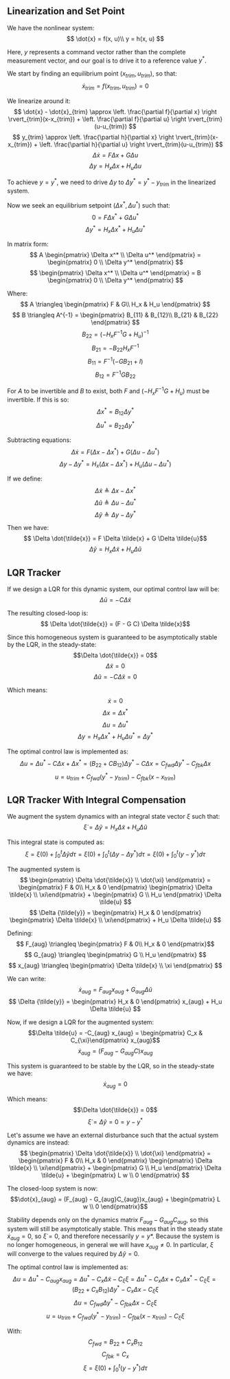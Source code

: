 ## Linearization and Set Point

We have the nonlinear system:
$$
\dot{x} = f(x, u)\\
y = h(x, u)
$$

Here, $y$ represents a command vector rather than the complete measurement vector, and our goal is to drive it to a reference value $y^*$.

We start by finding an equilibrium point $(x_{trim}, u_{trim})$, so that:
$$ \dot{x}_{trim} = f(x_{trim}, u_{trim}) = 0 $$

We linearize around it:
$$
\dot{x} - \dot{x}_{trim}  \approx \left. \frac{\partial f}{\partial x} \right \rvert_{trim}(x-x_{trim}) + \left. \frac{\partial f}{\partial u} \right \rvert_{trim}(u-u_{trim})
$$
$$
y_{trim}  \approx \left. \frac{\partial h}{\partial x} \right \rvert_{trim}(x-x_{trim}) + \left. \frac{\partial h}{\partial u} \right \rvert_{trim}(u-u_{trim})
$$
$$ \Delta \dot{x} = F \Delta x + G \Delta u $$
$$ \Delta y = H_x \Delta x + H_u \Delta u $$

To achieve $y = y^*$, we need to drive $\Delta y$ to $\Delta y^* = y^* - y_{trim}$ in the linearized system.

Now we seek an equilibrium setpoint $(\Delta x^*, \Delta u^*)$ such that:
$$ 0 = F \Delta x^* + G \Delta u^* $$
$$ \Delta y^* = H_x \Delta x^* + H_u \Delta u^* $$

In matrix form:
$$
A \begin{pmatrix} \Delta x^* \\ \Delta u^* \end{pmatrix} = \begin{pmatrix} 0 \\ \Delta y^* \end{pmatrix}
$$
$$
\begin{pmatrix} \Delta x^* \\ \Delta u^* \end{pmatrix} = B \begin{pmatrix} 0 \\ \Delta y^* \end{pmatrix}
$$

Where:
$$
A \triangleq \begin{pmatrix} F & G\\ H_x & H_u \end{pmatrix}
$$
$$
B \triangleq A^{-1} = \begin{pmatrix} B_{11} & B_{12}\\ B_{21} & B_{22} \end{pmatrix}
$$
$$ B_{22} = (-H_x F^{-1}G + H_u)^{-1}$$
$$ B_{21} = -B_{22} H_x F^{-1}$$
$$ B_{11} = F^{-1}(-GB_{21} + I)$$
$$ B_{12} = F^{-1}GB_{22}$$

For $A$ to be invertible and $B$ to exist, both $F$ and $(-H_x F^{-1}G + H_u)$ must be invertible. If this is so:
$$ \Delta x^* = B_{12} \Delta y^*$$
$$ \Delta u^* = B_{22} \Delta y^*$$

Subtracting equations:
$$ \Delta \dot{x} = F (\Delta x - \Delta x^*) + G (\Delta u - \Delta u^*)$$
$$ \Delta y - \Delta y^{*} = H_x (\Delta x - \Delta x^*) + H_u (\Delta u - \Delta u^*)$$

If we define:
$$\Delta \tilde{x} \triangleq \Delta x - \Delta x^*$$
$$\Delta \tilde{u} \triangleq \Delta u - \Delta u^*$$
$$\Delta \tilde{y} \triangleq \Delta y - \Delta y^*$$

Then we have:
$$ \Delta \dot{\tilde{x}} = F \Delta \tilde{x} + G \Delta \tilde{u}$$
$$ \Delta \tilde{y} = H_x \Delta \tilde{x} + H_u \Delta \tilde{u}$$

## LQR Tracker

If we design a LQR for this dynamic system, our optimal control law will be:
$$ \Delta \tilde{u} = - C \Delta \tilde{x} $$

The resulting closed-loop is:
$$ \Delta \dot{\tilde{x}} = (F - G C) \Delta \tilde{x}$$

Since this homogeneous system is guaranteed to be asymptotically stable by the LQR, in the steady-state:
$$\Delta \dot{\tilde{x}} = 0$$
$$\Delta \tilde{x} = 0$$
$$\Delta \tilde{u} = - C \Delta \tilde{x} = 0$$

Which means:
$$\dot{x} = 0$$
$$\Delta x = \Delta x^*$$
$$\Delta u = \Delta u^*$$
$$\Delta y = H_x \Delta x^* + H_u \Delta u^* = \Delta y^*$$

The optimal control law is implemented as:
$$\Delta u = \Delta u^* - C\Delta x + \Delta x^*= (B_{22} + CB_{12}) \Delta y^* - C\Delta x = C_{fwd}\Delta y^* - C_{fbk} \Delta x$$
$$u = u_{trim} + C_{fwd}(y^* - y_{trim}) - C_{fbk} (x - x_{trim})$$

## LQR Tracker With Integral Compensation
We augment the system dynamics with an integral state vector $\xi$ such that:
$$ \dot{\xi} = \Delta \tilde{y} = H_x \Delta \tilde{x} + H_u \Delta \tilde{u}$$

This integral state is computed as:
$$ \xi = \xi(0) + \int^t_{0} \Delta \tilde{y} d\tau = \xi(0) + \int_0^t (\Delta y - \Delta y^*) d\tau = \xi(0) + \int_0^t (y - y^*) d\tau $$

The augmented system is
$$
\begin{pmatrix} \Delta \dot{\tilde{x}} \\ \dot{\xi} \end{pmatrix} = \begin{pmatrix} F & 0\\ H_x & 0 \end{pmatrix} \begin{pmatrix} \Delta \tilde{x} \\ \xi\end{pmatrix} + \begin{pmatrix} G \\ H_u \end{pmatrix} \Delta \tilde{u}
$$
$$
 \Delta {\tilde{y}} = \begin{pmatrix} H_x & 0 \end{pmatrix} \begin{pmatrix} \Delta \tilde{x} \\ \xi\end{pmatrix} + H_u \Delta \tilde{u}
$$

Defining:
$$ F_{aug} \triangleq \begin{pmatrix} F & 0\\ H_x & 0 \end{pmatrix}$$
$$ G_{aug} \triangleq \begin{pmatrix} G \\ H_u \end{pmatrix} $$
$$ x_{aug} \triangleq \begin{pmatrix} \Delta \tilde{x} \\ \xi \end{pmatrix} $$

We can write:
$$\dot{x}_{aug} = F_{aug} x_{aug} + G_{aug} \Delta \tilde{u}$$
$$
 \Delta {\tilde{y}} = \begin{pmatrix} H_x & 0 \end{pmatrix} x_{aug} + H_u \Delta \tilde{u}
$$

Now, if we design a LQR for the augmented system:
$$\Delta \tilde{u} = -C_{aug} x_{aug} = \begin{pmatrix} C_x & C_{\xi}\end{pmatrix} x_{aug}$$
$$\dot{x}_{aug} = (F_{aug} - G_{aug}C)x_{aug}$$

This system is guaranteed to be stable by the LQR, so in the steady-state we have:
$$\dot{x}_{aug}=0$$

Which means:
$$\Delta \dot{\tilde{x}} = 0$$
$$\dot{\xi} = \Delta \tilde{y}=0 = y - y^*$$

Let's assume we have an external disturbance such that the actual system dynamics are instead:
$$
\begin{pmatrix} \Delta \dot{\tilde{x}} \\ \dot{\xi} \end{pmatrix} = \begin{pmatrix} F & 0\\ H_x & 0 \end{pmatrix} \begin{pmatrix} \Delta \tilde{x} \\ \xi\end{pmatrix} + \begin{pmatrix} G \\ H_u \end{pmatrix} \Delta \tilde{u} + \begin{pmatrix} L w \\ 0 \end{pmatrix}
$$

The closed-loop system is now:
$$\dot{x}_{aug} = (F_{aug} - G_{aug}C_{aug})x_{aug} + \begin{pmatrix} L w \\ 0 \end{pmatrix}$$

Stability depends only on the dynamics matrix $F_{aug} - G_{aug}C_{aug}$, so this system will still be asymptotically stable. This means that in the steady state $\dot{x}_{aug} = 0$, so $\dot{\xi} = 0$, and therefore necessarily $y = y*$. Because the system is no longer homogeneous, in general we will have $x_{aug} \neq 0$. In particular, $\xi$ will converge to the values required by $\Delta \tilde{y} = 0$.

The optimal control law is implemented as:
$$\Delta u = \Delta u^* - C_{aug}x_{aug} = \Delta u^* - C_x \Delta \tilde{x} - C_{\xi} \xi = \Delta u^* - C_x \Delta x + C_x \Delta x^* - C_{\xi} \xi = (B_{22} + C_x B_{12}) \Delta y^* - C_x \Delta x - C_{\xi} \xi$$
$$\Delta u = C_{fwd} \Delta y^* - C_{fbk} \Delta x - C_{\xi} \xi$$
$$u = u_{trim} + C_{fwd}(y^* - y_{trim}) - C_{fbk} (x - x_{trim}) - C_{\xi} \xi$$

With:
$$C_{fwd} = B_{22} + C_x B_{12}$$
$$C_{fbk} = C_x$$
$$ \xi = \xi(0) + \int_0^t (y - y^*) d\tau $$
